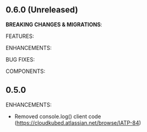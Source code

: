 <!-- markdownlint-disable MD041 -->
## 0.6.0 (Unreleased)

**BREAKING CHANGES & MIGRATIONS**:

FEATURES:

ENHANCEMENTS:

BUG FIXES:

COMPONENTS:

## 0.5.0

ENHANCEMENTS:
* Removed console.log() client code (https://cloudkubed.atlassian.net/browse/IATP-84)